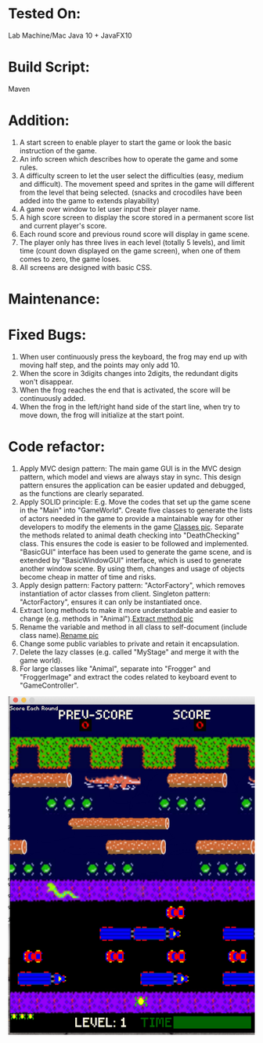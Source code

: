 # Tested On:
Lab Machine/Mac Java 10 + JavaFX10
# Build Script:
Maven
# Addition:
1.	A start screen to enable player to start the game or look the basic instruction of the game.
2.	An info screen which describes how to operate the game and some rules.
3.	A difficulty screen to let the user select the difficulties (easy, medium and difficult). The movement speed and sprites in the game will different from the level that being selected. (snacks and crocodiles have been added into the game to extends playability)
4.	A game over window to let user input their player name.
5.	A high score screen to display the score stored in a permanent score list and current player's score. 
6.	Each round score and previous round score will display in game scene.
7.	The player only has three lives in each level (totally 5 levels), and limit time (count down displayed on the game screen), when one of them comes to zero, the game loses.
8.	All screens are designed with basic CSS.
# Maintenance:
# Fixed Bugs:
1.	When user continuously press the keyboard, the frog may end up with moving half step, and the points may only add 10.
2.	When the score in 3digits changes into 2digits, the redundant digits won't disappear.
3.	When the frog reaches the end that is activated, the score will be continuously added.
4.	When the frog in the left/right hand side of the start line, when try to move down, the frog will initialize at the start point.
# Code refactor:
1.	Apply MVC design pattern: The main game GUI is in the MVC design pattern, which model and views are always stay in sync. This design pattern ensures the application can be easier updated and debugged, as the functions are clearly separated.
2.	Apply SOLID principle:  E.g. Move the codes that set up the game scene in the "Main" into "GameWorld". Create five classes to generate the lists of actors needed in the game to provide a maintainable way for other developers to modify the elements in the game [Classes pic](/resource/RefactorPic/Classes.png). Separate the methods related to animal death checking into "DeathChecking" class. This ensures the code is easier to be followed and implemented. "BasicGUI" interface has been used to generate the game scene, and is extended by "BasicWindowGUI" interface, which is used to generate another window scene. By using them, changes and usage of objects become cheap in matter of time and risks. 
3.	Apply design pattern: Factory pattern: "ActorFactory", which removes instantiation of actor classes from client. Singleton pattern: "ActorFactory", ensures it can only be instantiated once.
4.	Extract long methods to make it more understandable and easier to change (e.g. methods in "Animal").[Extract method pic](/resource/RefactorPic/ExtractMethod.png)
5.	Rename the variable and method in all class to self-document (include class name).[Rename pic](/resource/RefactorPic/Rename.png)
6.	Change some public variables to private and retain it encapsulation.
7.	Delete the lazy classes (e.g. called "MyStage" and merge it with the game world).
8.	For large classes like "Animal", separate into "Frogger" and "FroggerImage" and extract the codes related to keyboard event to "GameController".

![alt text](/resource/RefactorPic/gameShoot.png)
